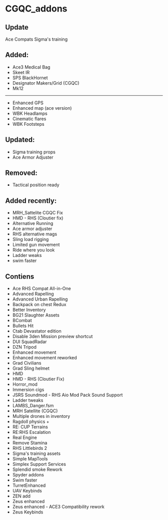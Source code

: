 # CGQC_addons

## Update
Ace Compats
Sigma's training

## Added:
- Ace3 Medical Bag
- Skeet IR
- SPS BlackHornet
- Designator Makers/Grid (CGQC)
- Mk12
-----------------------------------
- Enhanced GPS
- Enhanced map (ace version)
- WBK Headlamps
- Cinematic flares
- WBK Footsteps

## Updated:
- Sigma training props
- Ace Armor Adjuster

## Removed:
- Tactical position ready

## Added recently:
- MRH_Sattelite CGQC Fix
- HMD - RHS (Cloutier fix)
- Alternative Running
- Ace armor adjuster
- RHS alternative mags
- Sling load rigging
- Limited gun movement
- Ride where you look
- Ladder weaks
- swim faster

## Contiens
- Ace RHS Compat All-in-One
- Advanced Rapelling
- Advanced Urban Rapelling
- Backpack on chest Redux
- Better Inventory
- BG21 Slaughter Assets
- BCombat
- Bullets Hit
- Ctab Devastator edition
- Disable 3den Mission preview shortcut
- DUI SquadRadar
- DZN Tripod
- Enhanced movement
- Enhanced movement reworked
- Grad Civilians
- Grad Sling helmet
- HMD
- HMD - RHS (Cloutier Fix)
- Horror_mod
- Immersion cigs
- JSRS Soundmod - RHS Aio Mod Pack Sound Support
- Ladder tweaks
- LAMBS_Danger.fsm
- MRH Satellite (CGQC)
- Multiple drones in inventory
- Ragdoll physics +
- RE: CUP Terrains
- RE:RHS Escalation
- Real Engine
- Remove Stamina
- RHS Littlebirds 2
- Sigma's training assets
- Simple MapTools
- Simplex Support Services
- Splendid smoke Rework
- Spyder addons
- Swim faster
- TurretEnhanced
- UAV Keybinds
- ZEN add
- Zeus enhanced
- Zeus enhanced - ACE3 Compatibility rework
- Zeus Keybinds
